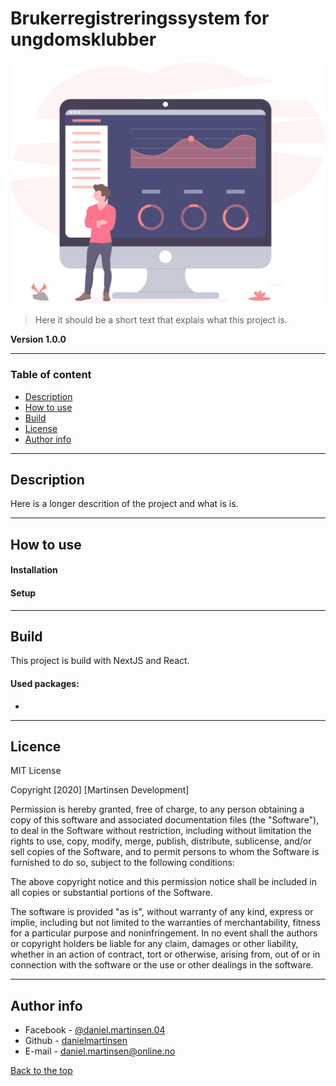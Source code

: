 # Brukerregistreringssystem for ungdomsklubber

![Demoimage](project-illustration.svg)

> Here it should be a short text that explais what this project is.

**Version 1.0.0**

---

### Table of content

- [Description](#description)
- [How to use](#how-to-use)
- [Build](#build)
- [License](#license)
- [Author info](#author-info)

---

## Description

Here is a longer descrition of the project and what is is.

---

## How to use

#### Installation

#### Setup

---

## Build

This project is build with NextJS and React.

#### Used packages:
- 

---

## Licence

MIT License

Copyright [2020] [Martinsen Development]

Permission is hereby granted, free of charge, to any person obtaining a copy of this software and associated documentation files (the "Software"), to deal in the Software without restriction, including without limitation the rights to use, copy, modify, merge, publish, distribute, sublicense, and/or sell copies of the Software, and to permit persons to whom the Software is furnished to do so, subject to the following conditions:

The above copyright notice and this permission notice shall be included in all copies or substantial portions of the Software.

The software is provided "as is", without warranty of any kind, express or implie, including but not limited to the warranties of merchantability, fitness for a particular purpose and noninfringement. In no event shall the authors or copyright holders be liable for any claim, damages or other liability, whether in an action of contract, tort or otherwise, arising from, out of or in connection with the software or the use or other dealings in the software.

---

## Author info

- Facebook - [@daniel.martinsen.04](https://www.facebook.com/daniel.martinsen.04/)
- Github - [danielmartinsen](https://www.github.com/danielmartinsen)
- E-mail - [daniel.martinsen@online.no](daniel.martinsen@online.no)

[Back to the top](#brukerregistreringssystem-for-ungdomsklubber)
